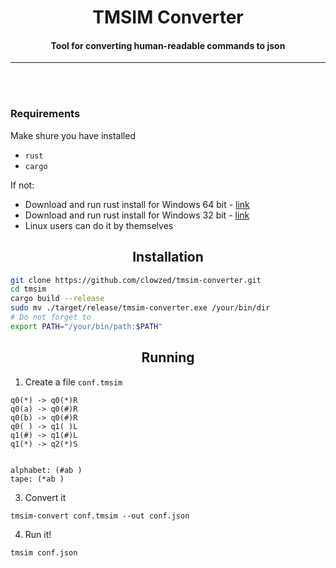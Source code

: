 <div align = "center">
    <h1>TMSIM Converter</h1>
    <h4>Tool for converting human-readable commands to json</h4>
</div>
<hr>
<br>
<br>

### Requirements

Make shure you have installed
 - `rust`
 - `cargo`
 
If not:
- Download and run rust install for Windows 64 bit - <a href="https://static.rust-lang.org/rustup/dist/x86_64-pc-windows-msvc/rustup-init.exe">link</a>
- Download and run rust install for Windows 32 bit - <a href="https://static.rust-lang.org/rustup/dist/i686-pc-windows-msvc/rustup-init.exe">link</a>
- Linux users can do it by themselves

<div align = "center">
    <h2>Installation</h2>
</div>

```bash
git clone https://github.com/clowzed/tmsim-converter.git
cd tmsim
cargo build --release
sudo mv ./target/release/tmsim-converter.exe /your/bin/dir
# Do not forget to
export PATH="/your/bin/path:$PATH"
```

<div align = "center">
    <h2>Running</h2>
</div>

1) Create a file `conf.tmsim`
```
q0(*) -> q0(*)R
q0(a) -> q0(#)R
q0(b) -> q0(#)R
q0( ) -> q1( )L
q1(#) -> q1(#)L
q1(*) -> q2(*)S


alphabet: (#ab )
tape: (*ab )

```
3) Convert it
```
tmsim-convert conf.tmsim --out conf.json
```
4) Run it!
```bash
tmsim conf.json
```
